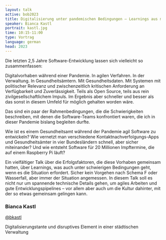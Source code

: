 ```yaml
---
layout: talk
active: bob2023
title: Digitalisierung unter pandemischen Bedingungen – Learnings aus mehr als zwei Jahren Digitalprojekte im Öffentlichen Gesundheitswesen
speaker: Bianca Kastl
portrait: kastl.jpg
time: 10:15-11:00
type: Vortrag
language: german
head: 2023
---
```


Die letzten 2,5 Jahre Software-Entwicklung lassen sich vielleicht so
zusammenfassen:

Digitalvorhaben während einer Pandemie.  In agilen Verfahren.  In der
Verwaltung.  In Gesundheitsämtern.  Mit Gesundheitsdaten.  Mit
Systemen mit politischer Relevanz und zwischenzeitlich kritischen
Anforderung an Verfügbarkeit und Zuverlässigkeit.  Teils als Open
Source, teils aus rein zivilgesellschaftlichem Impuls.  Im Ergebnis
aber schneller und besser als das sonst in diesem Umfeld für möglich
gehalten worden wäre.

Das sind ein paar der Rahmenbedingungen, die die Schwierigkeiten
beschreiben, mit denen die Software-Teams konfrontiert waren, die ich
in dieser Pandemie bislang begleiten durfte.

Wie ist es einem Gesundheitsamt während der Pandemie agil Software zu
entwickeln? Wie vernetzt man verschiedene Kontaktnachverfolgungs-Apps
und Gesundheitsämter in vier Bundesländern schnell, aber sicher
miteinander? Und wie entsteht Software für 20 Millionen Impftermine,
die auf einem Raspberry Pi läuft?

Ein vielfältiger Talk über die Erfolgsfaktoren, die diese Vorhaben
gemeinsam hatten, über Learnings, was auch unter schwierigen
Bedingungen geht, wenn es die Situation erfordert. Sicher kein
Vorgehen nach Schema F oder Wasserfall, aber immer der Situation
angemessen.  In diesem Talk soll es nicht nur um spannende technische
Details gehen, um agiles Arbeiten und gute Entwicklungspipelines – vor
allem aber auch um die Kultur dahinter, mit der so etwas gemeinsam
gelingen kann.


### Bianca Kastl

[@bkastl](https://twitter.com/bkastl)

Digitalisierungstante und disruptives Element in einer städtischen Verwaltung
